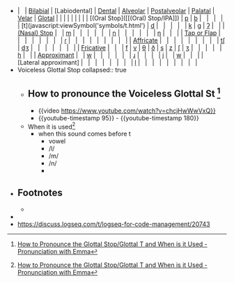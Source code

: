 - |   | [Bilabial]([[Bilabial/IPA]]) | [Labiodental] | [Dental](javascript:void(0);) | [Alveolar](javascript:void(0);) | [Postalveolar](javascript:void(0);) | [Palatal](javascript:void(0);) | [Velar](javascript:void(0);) | [Glotal](javascript:void(0);) | | | | | | | | 
  | [(Oral Stop]([[(Oral) Stop/IPA]]) | [p](javascript:viewSymbol('symbols/p.html');) | [b](javascript:viewSymbol('symbols/b.html');) |   |   |   |   | [t](javascript:viewSymbol('symbols/t.html') | [d](javascript:viewSymbol('symbols/d.html');) |   |   |   |   | [k](https://www.cambridge.org/features/IPAchart/symbols/k.html) | [g](javascript:viewSymbol('symbols/g.html');) | [ʔ](javascript:viewSymbol('symbols/0294.html');) |   |
  | [(Nasal) Stop](javascript:void(0);) |   | [m](javascript:viewSymbol('symbols/m.html');) |   |   |   |   |   | [n](javascript:viewSymbol('symbols/n.html');) |   |   |   |   |   | [ŋ](javascript:viewSymbol('symbols/014B.html');) |   |   |
  | [Tap or Flap](javascript:void(0);) |   |   |   |   |   |   |   | [ɾ](javascript:viewSymbol('symbols/027E.html');) |   |   |   |   |   |   |   |   |
  | [Affricate](javascript:void(0);) |   |   |   |   |   |   |   |   | [tʃ](javascript:viewSymbol('symbols/02A7.html');) | [dʒ](javascript:viewSymbol('symbols/02A4.html');) |   |   |   |   |   |   |
  | [Fricative](javascript:void(0);) |   |   | [f](javascript:viewSymbol('symbols/f.html');) | [v](javascript:viewSymbol('symbols/v.html');) | [θ](javascript:viewSymbol('symbols/03B8.html');) | [ð](javascript:viewSymbol('symbols/00F0.html');) | [s](javascript:viewSymbol('symbols/s.html');) | [z](javascript:viewSymbol('symbols/z.html');) | [](javascript:viewSymbol('symbols/0283.html');)[ʃ](javascript:viewSymbol('symbols/0283.html');) | [ʒ](javascript:viewSymbol('symbols/0292.html');) |   |   |   |   | [h](javascript:viewSymbol('symbols/h.html');) |   |
  | [Approximant](javascript:void(0);) |   | [w](javascript:viewSymbol('symbols/w.html');) |   |   |   |   |   | [ɹ](javascript:viewSymbol('symbols/0279.html');) |   |   |   | [j](javascript:viewSymbol('symbols/j.html');) |   | [w](javascript:viewSymbol('symbols/w.html');) |   |   |
  | [Lateral approximant] |   |   |   |   |   |   |   | [l](javascript:viewSymbol('symbols/l.html');) |   |   |   |   |   |   |   |   |
- Voiceless Glottal Stop
  collapsed:: true
	- How to pronounce the Voiceless Glottal St [^1]
		-
		- {{video https://www.youtube.com/watch?v=chcjHwWwVxQ}}
		- {{youtube-timestamp 95}} - {{youtube-timestamp 180}}
	- When it is used[^1]
		- when this sound comes before t
			- vowel
			- /l/
			- /m/
			- /n/
			-
- ## Footnotes
	- [^1]: [How to Pronounce the Glottal Stop/Glottal T and When is it Used - Pronunciation with Emma](https://www.youtube.com/watch?v=chcjHwWwVxQ)
-
- https://discuss.logseq.com/t/logseq-for-code-management/20743